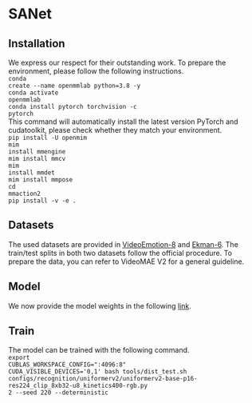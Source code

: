 # SANet
## Installation 
We express our respect for their outstanding work. To prepare the environment, please follow the following instructions.<br>
<code>conda create --name openmmlab python=3.8 -y</code><br>
<code>conda activate openmmlab</code><br>
<code>conda install pytorch torchvision -c pytorch</code> <br> This command will automatically install the latest version PyTorch and cudatoolkit, please check whether they match your environment.<br>
<code>pip install -U openmim</code><br>
<code>mim install mmengine</code><br>
<code>mim install mmcv</code><br>
<code>mim install mmdet</code><br> 
<code>mim install mmpose</code><br>
<code>cd mmaction2</code><br>
<code>pip install -v -e .</code><br>
## Datasets
The used datasets are provided in [VideoEmotion-8](https://drive.google.com/drive/folders/0B5peJ1MHnIWGd3pFbzMyTG5BSGs?resourcekey=0-hZ1jo5t1hIauRpYhYIvWYA) and [Ekman-6](https://github.com/kittenish/Frame-Transformer-Network). The train/test splits in both two datasets follow the official procedure. To prepare the data, you can refer to VideoMAE V2 for a general guideline.
## Model
We now provide the model weights in the following [link]([https://pan.baidu.com/s/1LjO4nqA0z4qMD-CvVtjAsw?pwd=CHOW](https://download.openmmlab.com/mmaction/v1.0/recognition/uniformerv2/uniformerv2-base-p16-res224_clip-pre_u8_kinetics710-rgb/uniformerv2-base-p16-res224_clip-pre_u8_kinetics710-rgb_20230612-63cdbad9.pth)).
## Train
The model can be trained with the following command.<br>
<code>export CUBLAS_WORKSPACE_CONFIG=":4096:8"</code><br>
<code>CUDA_VISIBLE_DEVICES='0,1' bash tools/dist_test.sh configs/recognition/uniformerv2/uniformerv2-base-p16-res224_clip_8xb32-u8_kinetics400-rgb.py 2 --seed 220 --deterministic</code><br>
